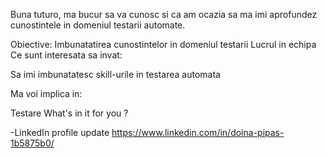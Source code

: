 Buna tuturo, ma bucur sa va cunosc si ca am ocazia sa ma imi aprofundez cunostintele in domeniul testarii automate.

Obiective:
Imbunatatirea cunostintelor in domeniul testarii
Lucrul in echipa
Ce sunt interesata sa invat:

Sa imi imbunatatesc skill-urile in testarea automata

Ma voi implica in:

Testare
What's in it for you ?

-LinkedIn profile update https://www.linkedin.com/in/doina-pipas-1b5875b0/

